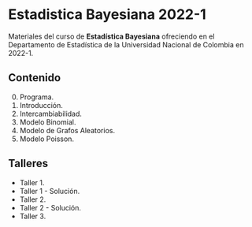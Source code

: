 # Estadistica Bayesiana 2022-1

Materiales del curso de **Estadística Bayesiana** ofreciendo en el Departamento de Estadística de la Universidad Nacional de Colombia en 2022-1.

## Contenido

0. Programa.
1. Introducción.
2. Intercambiabilidad.
3. Modelo Binomial.
4. Modelo de Grafos Aleatorios.
5. Modelo Poisson.

## Talleres 

- Taller 1.
- Taller 1 - Solución.
- Taller 2.
- Taller 2 - Solución.
- Taller 3.
